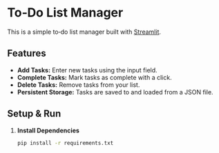 # To‑Do List Manager

This is a simple to‑do list manager built with [Streamlit](https://streamlit.io/).

## Features

- **Add Tasks:** Enter new tasks using the input field.
- **Complete Tasks:** Mark tasks as complete with a click.
- **Delete Tasks:** Remove tasks from your list.
- **Persistent Storage:** Tasks are saved to and loaded from a JSON file.

## Setup & Run

1. **Install Dependencies**

   ```bash
   pip install -r requirements.txt
